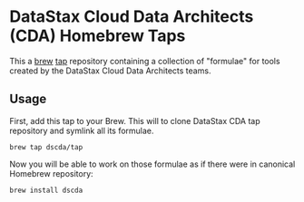 # DataStax Cloud Data Architects (CDA) Homebrew Taps

This a [brew](https://github.com/mxcl/homebrew) [tap](https://github.com/Homebrew/homebrew/tree/master/share/doc/homebrew#readme) repository containing a collection of "formulae" for tools created by the DataStax Cloud Data Architects teams. 

## Usage

First, add this tap to your Brew. This will to clone DataStax CDA tap repository and symlink all its formulae.

    brew tap dscda/tap

Now you will be able to work on those formulae as if there were in canonical Homebrew repository:

    brew install dscda 
